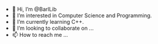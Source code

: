 - 👋 Hi, I’m @BarlLib
- 👀 I’m interested in Computer Science and Programming.
- 🌱 I’m currently learning C++.
- 💞️ I’m looking to collaborate on ...
- 📫 How to reach me ...

<!---
BarlLib/BarlLib is a ✨ special ✨ repository because its `README.md` (this file) appears on your GitHub profile.
You can click the Preview link to take a look at your changes.
--->
